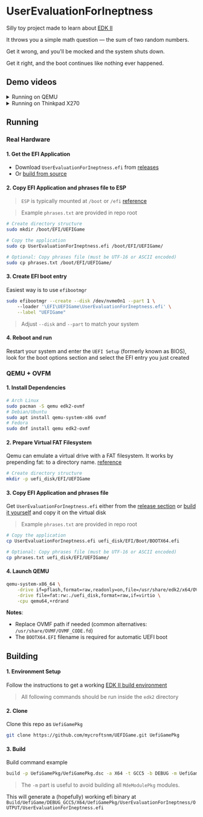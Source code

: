 


# UserEvaluationForIneptness

Silly toy project made to learn about [EDK II](https://github.com/tianocore/edk2)

It throws you a simple math question — the sum of two random numbers.

Get it wrong, and you'll be mocked and the system shuts down.

Get it right, and the boot continues like nothing ever happened.

## Demo videos
<details>
    
<summary>Running on QEMU</summary>

[Demo on QEMU](https://github.com/user-attachments/assets/f7605ca6-0123-4931-ac4d-57d805c8defd)

</details>

<details>
    
<summary>Running on Thinkpad X270</summary>

[Demo on Thinkpad X270](https://github.com/user-attachments/assets/7ca6e67a-fca9-41bb-a67a-3f5280960edc)

</details>


## Running



### Real Hardware
#### 1. Get the EFI Application
   - Download `UserEvaluationForIneptness.efi` from [releases](https://github.com/mycroftsnm/UEFIGame/releases/)
   - Or [build from source](#building)
     
#### 2. Copy EFI Application and phrases file to ESP
> `ESP` is typically mounted at `/boot` or `/efi` [reference](https://wiki.archlinux.org/title/EFI_system_partition#Typical_mount_points)

> Example `phrases.txt` are provided in repo root
```bash
# Create directory structure
sudo mkdir /boot/EFI/UEFIGame

# Copy the application
sudo cp UserEvaluationForIneptness.efi /boot/EFI/UEFIGame/

# Optional: Copy phrases file (must be UTF-16 or ASCII encoded)
sudo cp phrases.txt /boot/EFI/UEFIGame/
```

#### 3. Create EFI boot entry
Easiest way is to use `efibootmgr`

```bash
sudo efibootmgr --create --disk /dev/nvme0n1 --part 1 \ 
    --loader '\EFI\UEFIGame\UserEvaluationForIneptness.efi' \
    --label "UEFIGame"
```
> Adjust `--disk` and `--part` to match your system

#### 4. Reboot and run
Restart your system and enter the `UEFI Setup` (formerly known as BIOS), look for the boot options section and select the EFI entry you just created


### QEMU + OVFM

#### 1. Install Dependencies
```bash
# Arch Linux
sudo pacman -S qemu edk2-ovmf
# Debian/Ubuntu
sudo apt install qemu-system-x86 ovmf
# Fedora
sudo dnf install qemu edk2-ovmf
```

#### 2. Prepare Virtual FAT Filesystem
Qemu can emulate a virtual drive with a FAT filesystem. It works by prepending fat: to a directory name. [reference](https://en.wikibooks.org/wiki/QEMU/Devices/Storage)
```bash
# Create directory structure
mkdir -p uefi_disk/EFI/UEFIGame
```

#### 3. Copy EFI Application and phrases file
Get `UserEvaluationForIneptness.efi` either from the [release section](https://github.com/mycroftsnm/UEFIGame/releases/) or [build it yourself](#building) and copy it on the virtual disk
> Example `phrases.txt` are provided in repo root
```bash
# Copy the application
cp UserEvaluationForIneptness.efi uefi_disk/EFI/Boot/BOOTX64.efi

# Optional: Copy phrases file (must be UTF-16 or ASCII encoded)
cp phrases.txt uefi_disk/EFI/UEFIGame/
```

#### 4. Launch QEMU
```bash
qemu-system-x86_64 \
    -drive if=pflash,format=raw,readonly=on,file=/usr/share/edk2/x64/OVMF_CODE.4m.fd \
    -drive file=fat:rw:./uefi_disk,format=raw,if=virtio \
    -cpu qemu64,+rdrand
```

**Notes**:  
- Replace OVMF path if needed (common alternatives: `/usr/share/OVMF/OVMF_CODE.fd`)  
- The `BOOTX64.EFI` filename is required for automatic UEFI boot  
   

## Building 
#### 1. Environment Setup
Follow the instructions to get a working [EDK II build environment](https://github.com/tianocore/tianocore.github.io/wiki/Getting-Started-with-EDK-II)

> All following commands should be run inside the `edk2` directory

#### 2. Clone 
Clone this repo as `UefiGamePkg`
```bash
git clone https://github.com/mycroftsnm/UEFIGame.git UefiGamePkg       
```
#### 3. Build
Build command example
```bash
build -p UefiGamePkg/UefiGamePkg.dsc -a X64 -t GCC5 -b DEBUG -m UefiGamePkg/UserEvaluationForIneptness.inf  
```
> The `-m` part is useful to avoid building all `MdeModulePkg` modules.


This will generate a (hopefully) working efi binary at `Build/UefiGame/DEBUG_GCC5/X64/UefiGamePkg/UserEvaluationForIneptness/OUTPUT/UserEvaluationForIneptness.efi`



